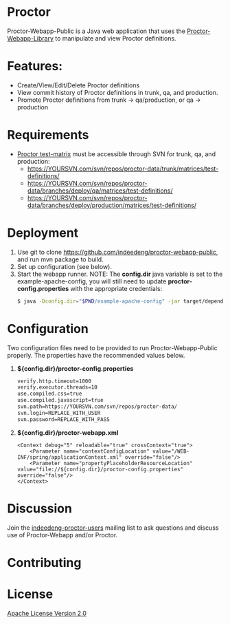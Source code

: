 # Proctor
Proctor-Webapp-Public is a Java web application that uses the [Proctor-Webapp-Library](https://github.com/indeedeng/proctor-webapp-library) to manipulate and view Proctor definitions.

# Features:
- Create/View/Edit/Delete Proctor definitions
- View commit history of Proctor definitions in trunk, qa, and production.
- Promote Proctor definitions from trunk -> qa/production, or qa -> production

# Requirements
- [Proctor test-matrix](http://indeedeng.github.io/proctor/docs/matrix-schema/) must be accessible through SVN for trunk, qa, and production:
    * https://YOURSVN.com/svn/repos/proctor-data/trunk/matrices/test-definitions/
    * https://YOURSVN.com/svn/repos/proctor-data/branches/deploy/qa/matrices/test-definitions/
    * https://YOURSVN.com/svn/repos/proctor-data/branches/deploy/production/matrices/test-definitions/

# Deployment
1. Use git to clone https://github.com/indeedeng/proctor-webapp-public, and run mvn package to build.
3. Set up configuration (see below).
4. Start the webapp runner. NOTE: The **config.dir** java variable is set to the example-apache-config, you will still need to update **proctor-config.properties** with the appropriate credentials:
    ```bash
    $ java -Dconfig.dir="$PWD/example-apache-config" -jar target/dependency/webapp-runner.jar --expand-war --context-xml example-apache-config/proctor-webapp.xml target/proctor-webapp-public-1.0.0-SNAPSHOT.war
    ```

# Configuration
Two configuration files need to be provided to run Proctor-Webapp-Public properly. The properties have the recommended values below.

1. **${config.dir}/proctor-config.properties**

    ```bash
    verify.http.timeout=1000
    verify.executor.threads=10
    use.compiled.css=true
    use.compiled.javascript=true
    svn.path=https://YOURSVN.com/svn/repos/proctor-data/
    svn.login=REPLACE_WITH_USER
    svn.password=REPLACE_WITH_PASS
    ```

2. **${config.dir}/proctor-webapp.xml**
    ```
    <Context debug="5" reloadable="true" crossContext="true">
        <Parameter name="contextConfigLocation" value="/WEB-INF/spring/applicationContext.xml" override="false"/>
        <Parameter name="propertyPlaceholderResourceLocation" value="file://${config.dir}/proctor-config.properties" override="false"/>
    </Context>
    ```

# Discussion

Join the [indeedeng-proctor-users](https://groups.google.com/d/forum/indeedeng-proctor-users) mailing list to ask questions and discuss use of Proctor-Webapp and/or Proctor.

# Contributing

# License

[Apache License Version 2.0](https://github.com/indeedeng/proctor-webapp-public/blob/master/LICENSE)